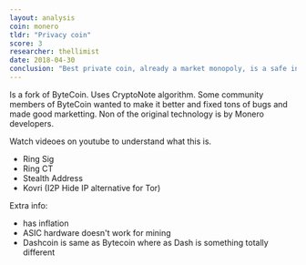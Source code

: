 ```yaml
---
layout: analysis
coin: monero
tldr: "Privacy coin"
score: 3
researcher: thellimist
date: 2018-04-30
conclusion: "Best private coin, already a market monopoly, is a safe invesment, probably won't return high multiples."
---
```


Is a fork of ByteCoin. Uses CryptoNote algorithm. Some community members of ByteCoin wanted to make it better and fixed tons of bugs and made good marketting. Non of the original technology is by Monero developers.

Watch videoes on youtube to understand what this is.

- Ring Sig
- Ring CT
- Stealth Address
- Kovri (I2P Hide IP alternative for Tor)

Extra info:
- has inflation
- ASIC hardware doesn't work for mining
- Dashcoin is same as Bytecoin where as Dash is something totally different
